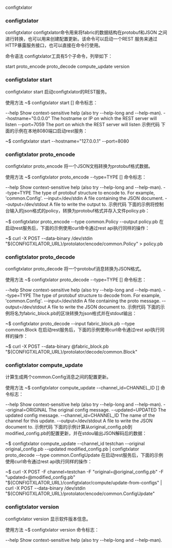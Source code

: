 configtxlator
### configtxlator

configtxlator
configtxlator命令用来将fabric的数据结构在protobuf和JSON 之间进行转换，也可以用来创建配置更新。该命令可以启动一个REST 服务来通过HTTP暴露服务接口，也可以直接在命令行使用。

命令语法
configtxlator工具有5个子命令，列举如下：

start
proto_encode
proto_decode
compute_update
version

### configtxlator start
configtxlator start
启动configtxlator的REST服务。

使用方法
~$ configtxlator start [<flags>]
命令标志：

  --help                Show context-sensitive help (also try --help-long and
                        --help-man).
  --hostname="0.0.0.0"  The hostname or IP on which the REST server will listen
  --port=7059           The port on which the REST server will listen
示例代码
下面的示例在本地8080端口启动rest服务：

~$ configtxlator start --hostname="127.0.0.1" --port=8080

### configtxlator proto_encode

configtxlator proto_encode
将一个JSON文档转换为protobuf格式数据。

使用方法
~$ configtxlator proto_encode --type=TYPE [<flags>]
命令标志：

  --help                Show context-sensitive help (also try --help-long and
                        --help-man).
  --type=TYPE           The type of protobuf structure to encode to. For
                        example, 'common.Config'.
  --input=/dev/stdin    A file containing the JSON document.
  --output=/dev/stdout  A file to write the output to.
示例代码
下面的示例将控制台输入的json格式的policy，转换为protobuf格式并存入文件policy.pb：

~$ configtxlator proto_encode --type common.Policy --output policy.pb
在启动rest服务后，下面的示例使用curl命令通过rest api执行同样的操作：

~$ curl -X POST --data-binary /dev/stdin "${CONFIGTXLATOR_URL}/protolator/encode/common.Policy" > policy.pb

### configtxlator proto_decode

configtxlator proto_decode
将一个protobuf消息转换为JSON格式。

使用方法
~$ configtxlator proto_decode --type=TYPE [<flags>]
命令标志：

  --help                Show context-sensitive help (also try --help-long and
                        --help-man).
  --type=TYPE           The type of protobuf structure to decode from. For
                        example, 'common.Config'.
  --input=/dev/stdin    A file containing the proto message.
  --output=/dev/stdout  A file to write the JSON document to.
示例代码
下面的示例将名为fabric_block.pb的区块转换为json格式并在stdout输出：

~$ configtxlator proto_decode --input fabric_block.pb --type common.Block
在启动rest服务后，下面的示例使用curl命令通过rest api执行同样的操作：

~$ curl -X POST --data-binary @fabric_block.pb "${CONFIGTXLATOR_URL}/protolator/decode/common.Block"
### configtxlator compute_update

计算生成两个common.Config消息之间的配置更新。

使用方法
~$ configtxlator compute_update --channel_id=CHANNEL_ID [<flags>]
命令标志：

  --help                   Show context-sensitive help (also try --help-long and
                           --help-man).
  --original=ORIGINAL      The original config message.
  --updated=UPDATED        The updated config message.
  --channel_id=CHANNEL_ID  The name of the channel for this update.
  --output=/dev/stdout     A file to write the JSON document to.
示例代码
下面的示例计算从original_config.pb到modified_config.pb的配置更新，并在stdou输出JSON解码后的数据：

~$ configtxlator compute_update --channel_id testchan --original original_config.pb --updated modified_config.pb | configtxlator proto_decode --type common.ConfigUpdate
在启动rest服务后，下面的示例使用curl命令通过rest api执行同样的操作：

~$ curl -X POST -F channel=testchan -F "original=@original_config.pb" -F "updated=@modified_config.pb" "${CONFIGTXLATOR_URL}/configtxlator/compute/update-from-configs" | curl -X POST --data-binary /dev/stdin "${CONFIGTXLATOR_URL}/protolator/encode/common.ConfigUpdate"
### configtxlator version

configtxlator version
显示软件版本信息。

使用方法
~$ configtxlator version
命令标志：

  --help  Show context-sensitive help (also try --help-long and --help-man).